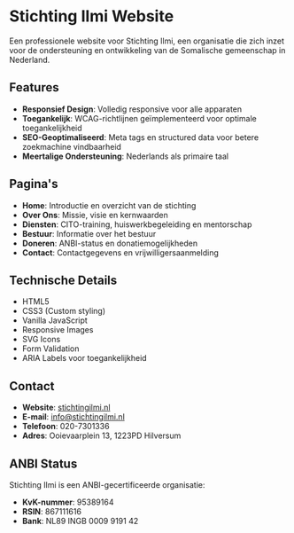 # Stichting Ilmi Website

Een professionele website voor Stichting Ilmi, een organisatie die zich inzet voor de ondersteuning en ontwikkeling van de Somalische gemeenschap in Nederland.

## Features

- **Responsief Design**: Volledig responsive voor alle apparaten
- **Toegankelijk**: WCAG-richtlijnen geïmplementeerd voor optimale toegankelijkheid
- **SEO-Geoptimaliseerd**: Meta tags en structured data voor betere zoekmachine vindbaarheid
- **Meertalige Ondersteuning**: Nederlands als primaire taal

## Pagina's

- **Home**: Introductie en overzicht van de stichting
- **Over Ons**: Missie, visie en kernwaarden
- **Diensten**: CITO-training, huiswerkbegeleiding en mentorschap
- **Bestuur**: Informatie over het bestuur
- **Doneren**: ANBI-status en donatiemogelijkheden
- **Contact**: Contactgegevens en vrijwilligersaanmelding

## Technische Details

- HTML5
- CSS3 (Custom styling)
- Vanilla JavaScript
- Responsive Images
- SVG Icons
- Form Validation
- ARIA Labels voor toegankelijkheid

## Contact

- **Website**: [stichtingilmi.nl](https://stichtingilmi.nl)
- **E-mail**: info@stichtingilmi.nl
- **Telefoon**: 020-7301336
- **Adres**: Ooievaarplein 13, 1223PD Hilversum

## ANBI Status

Stichting Ilmi is een ANBI-gecertificeerde organisatie:
- **KvK-nummer**: 95389164
- **RSIN**: 867111616
- **Bank**: NL89 INGB 0009 9191 42 